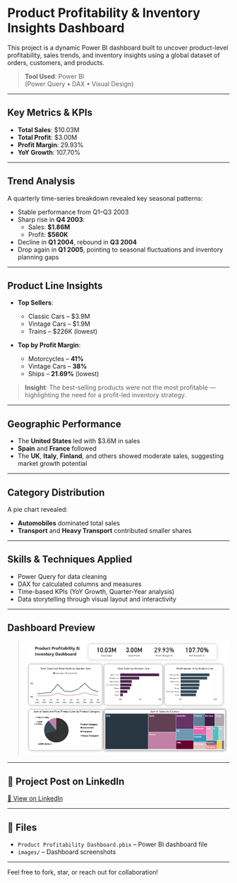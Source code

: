# Product Profitability & Inventory Insights Dashboard

This project is a dynamic Power BI dashboard built to uncover product-level profitability, sales trends, and inventory insights using a global dataset of orders, customers, and products.

> **Tool Used**: Power BI  
> (Power Query • DAX • Visual Design)

---

## Key Metrics & KPIs

- **Total Sales**: $10.03M  
- **Total Profit**: $3.00M  
- **Profit Margin**: 29.93%  
- **YoY Growth**: 107.70%

---

## Trend Analysis

A quarterly time-series breakdown revealed key seasonal patterns:

- Stable performance from Q1–Q3 2003  
- Sharp rise in **Q4 2003**:  
  - Sales: **$1.86M**  
  - Profit: **$560K**  
- Decline in **Q1 2004**, rebound in **Q3 2004**  
- Drop again in **Q1 2005**, pointing to seasonal fluctuations and inventory planning gaps

---

## Product Line Insights

- **Top Sellers**:
  - Classic Cars – $3.9M  
  - Vintage Cars – $1.9M  
  - Trains – $226K (lowest)
  
- **Top by Profit Margin**:
  - Motorcycles – **41%**  
  - Vintage Cars – **38%**  
  - Ships – **21.69%** (lowest)

> **Insight**: The best-selling products were not the most profitable — highlighting the need for a profit-led inventory strategy.

---

## Geographic Performance

- The **United States** led with $3.6M in sales  
- **Spain** and **France** followed  
- The **UK**, **Italy**, **Finland**, and others showed moderate sales, suggesting market growth potential

---

## Category Distribution

A pie chart revealed:

- **Automobiles** dominated total sales  
- **Transport** and **Heavy Transport** contributed smaller shares

---

## Skills & Techniques Applied

- Power Query for data cleaning  
- DAX for calculated columns and measures  
- Time-based KPIs (YoY Growth, Quarter-Year analysis)  
- Data storytelling through visual layout and interactivity

---

## Dashboard Preview

> ![Dashboard Screenshot](images/dashboard-preview.PNG)

---

## 🔗 Project Post on LinkedIn

[📎 View on LinkedIn]([https://www.linkedin.com/in/YOUR-USERNAME/posts/PROJECT-LINK](https://www.linkedin.com/posts/emmanuel-ikhile-2436b0258_excited-to-share-my-latest-power-bi-project-activity-7343659360968921089-z0c3?utm_source=share&utm_medium=member_desktop&rcm=ACoAAD92hFMBD9bAuYz6-_4Paw92VdSmtwCbKGM))  

---

## 📁 Files

- `Product Profitability Dashboard.pbix` – Power BI dashboard file  
- `images/` – Dashboard screenshots  

---

Feel free to fork, star, or reach out for collaboration!
